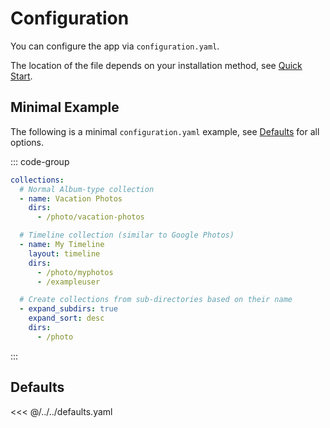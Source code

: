 # Configuration

You can configure the app via `configuration.yaml`.

The location of the file depends on your installation method, see
[Quick Start](/quick-start).

## Minimal Example

The following is a minimal `configuration.yaml` example, see [Defaults](#defaults) for all options.

::: code-group
```yaml [configuration.yaml]
collections:
  # Normal Album-type collection
  - name: Vacation Photos
    dirs:
      - /photo/vacation-photos

  # Timeline collection (similar to Google Photos)
  - name: My Timeline
    layout: timeline
    dirs:
      - /photo/myphotos
      - /exampleuser

  # Create collections from sub-directories based on their name
  - expand_subdirs: true
    expand_sort: desc
    dirs:
      - /photo
```

:::

## Defaults

<<< @/../../defaults.yaml

